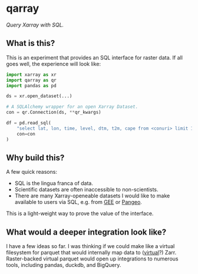 # qarray

_Query Xarray with SQL._

## What is this?

This is an experiment that provides an SQL interface for raster data. If all
goes well, the experience will look like:

```python
import xarray as xr
import qarray as qr
import pandas as pd

ds = xr.open_dataset(...)

# A SQLAlchemy wrapper for an open Xarray Dataset. 
con = qr.Connection(ds, **qr_kwargs)

df = pd.read_sql(
    "select lat, lon, time, level, dtm, t2m, cape from <conuri> limit 1000",
    con=con
)
```

## Why build this?

A few quick reasons:

* SQL is the lingua franca of data.
* Scientific datasets are often inaccessible to non-scientists.
* There are many Xarray-openeable datasets I would like to make
  available to users via SQL, e.g. from [GEE](https://github.com/google/Xee)
  or [Pangeo](https://pangeo-forge.org/).
  
This is a light-weight way to prove the value of the interface.

## What would a deeper integration look like?

I have a few ideas so far. I was thinking if we could make like a virtual 
filesystem for parquet that would internally map data to ([virtual](https://fsspec.github.io/kerchunk/)?) 
Zarr. Raster-backed virtual parquet would open up integrations to numerous 
tools, including pandas, duckdb, and BigQuery.